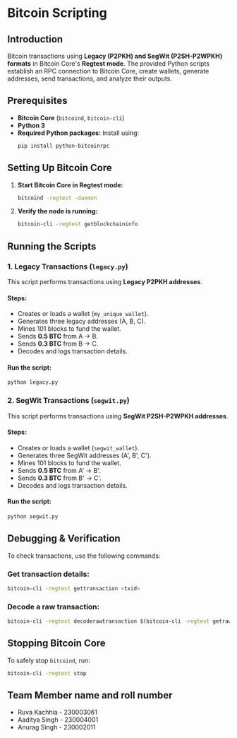 # Bitcoin Scripting

## Introduction
 Bitcoin transactions using **Legacy (P2PKH) and SegWit (P2SH-P2WPKH) formats** in Bitcoin Core's **Regtest mode**. The provided Python scripts establish an RPC connection to Bitcoin Core, create wallets, generate addresses, send transactions, and analyze their outputs.

## Prerequisites
- **Bitcoin Core** (`bitcoind`, `bitcoin-cli`)
- **Python 3**
- **Required Python packages:** Install using:
  ```bash
  pip install python-bitcoinrpc
  ```

## Setting Up Bitcoin Core
1. **Start Bitcoin Core in Regtest mode:**
   ```bash
   bitcoind -regtest -daemon
   ```
2. **Verify the node is running:**
   ```bash
   bitcoin-cli -regtest getblockchaininfo
   ```

## Running the Scripts
### 1. Legacy Transactions (`legacy.py`)
This script performs transactions using **Legacy P2PKH addresses**.

#### Steps:
- Creates or loads a wallet (`my_unique_wallet`).
- Generates three legacy addresses (A, B, C).
- Mines 101 blocks to fund the wallet.
- Sends **0.5 BTC** from A → B.
- Sends **0.3 BTC** from B → C.
- Decodes and logs transaction details.

#### Run the script:
```bash
python legacy.py
```

### 2. SegWit Transactions (`segwit.py`)
This script performs transactions using **SegWit P2SH-P2WPKH addresses**.

#### Steps:
- Creates or loads a wallet (`segwit_wallet`).
- Generates three SegWit addresses (A', B', C').
- Mines 101 blocks to fund the wallet.
- Sends **0.5 BTC** from A' → B'.
- Sends **0.3 BTC** from B' → C'.
- Decodes and logs transaction details.

#### Run the script:
```bash
python segwit.py
```

## Debugging & Verification
To check transactions, use the following commands:


### Get transaction details:
```bash
bitcoin-cli -regtest gettransaction <txid>
```

### Decode a raw transaction:
```bash
bitcoin-cli -regtest decoderawtransaction $(bitcoin-cli -regtest getrawtransaction <txid> 1)
```

## Stopping Bitcoin Core
To safely stop `bitcoind`, run:
```bash
bitcoin-cli -regtest stop
```

## Team Member name and roll number

- Ruva Kachhia - 230003061
- Aaditya Singh - 230004001
- Anurag Singh - 230002011